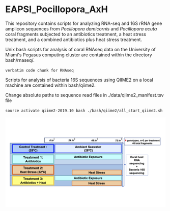 # EAPSI_Pocillopora_AxH

This repository contains scripts for analyzing RNA-seq and 16S rRNA gene amplicon sequences from *Pocillopora damicornis* and *Pocillopora acuta* coral fragments subjected to an antibiotics treatment, a heat stress treatment, and a combined antibiotics plus heat stress treatment.

Unix bash scripts for analysis of coral RNAseq data on the University of Miami's Pegasus computing cluster are contained within the directory bash/rnaseq/.

`verbatim code chunk for RNAseq`

Scripts for analysis of bacteria 16S sequences using QIIME2 on a local machine are contained within bash/qiime2.

Change absolute paths to sequence read files in ./data/qiime2_manifest.tsv file

`source activate qiime2-2019.10
bash ./bash/qiime2/all_start_qiime2.sh`

![](./figures/AxH_Treatments.png)